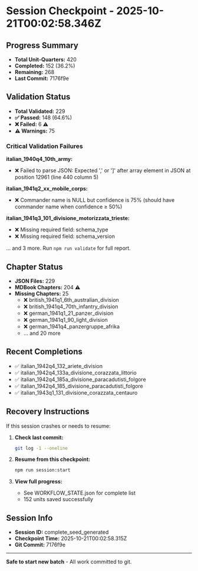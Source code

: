 # Session Checkpoint - 2025-10-21T00:02:58.346Z

## Progress Summary

- **Total Unit-Quarters:** 420
- **Completed:** 152 (36.2%)
- **Remaining:** 268
- **Last Commit:** 7176f9e

## Validation Status

- **Total Validated:** 229
- **✅ Passed:** 148 (64.6%)
- **❌ Failed:** 6 ⚠️
- **⚠️ Warnings:** 75

### Critical Validation Failures

**italian_1940q4_10th_army:**
  - ❌ Failed to parse JSON: Expected ',' or ']' after array element in JSON at position 12961 (line 440 column 5)

**italian_1941q2_xx_mobile_corps:**
  - ❌ Commander name is NULL but confidence is 75% (should have commander name when confidence ≥ 50%)

**italian_1941q3_101_divisione_motorizzata_trieste:**
  - ❌ Missing required field: schema_type
  - ❌ Missing required field: schema_version

... and 3 more. Run `npm run validate` for full report.

## Chapter Status

- **JSON Files:** 229
- **MDBook Chapters:** 204 ⚠️
- **Missing Chapters:** 25
  - ❌ british_1941q1_6th_australian_division
  - ❌ british_1941q4_70th_infantry_division
  - ❌ german_1941q1_21_panzer_division
  - ❌ german_1941q1_90_light_division
  - ❌ german_1941q4_panzergruppe_afrika
  - ... and 20 more

## Recent Completions

- ✅ italian_1942q4_132_ariete_division
- ✅ italian_1942q4_133a_divisione_corazzata_littorio
- ✅ italian_1942q4_185a_divisione_paracadutisti_folgore
- ✅ italian_1942q4_185_divisione_paracadutisti_folgore
- ✅ italian_1943q1_131_divisione_corazzata_centauro

## Recovery Instructions

If this session crashes or needs to resume:

1. **Check last commit:**
   ```bash
   git log -1 --oneline
   ```

2. **Resume from this checkpoint:**
   ```bash
   npm run session:start
   ```

3. **View full progress:**
   - See WORKFLOW_STATE.json for complete list
   - 152 units saved successfully

## Session Info

- **Session ID:** complete_seed_generated
- **Checkpoint Time:** 2025-10-21T00:02:58.315Z
- **Git Commit:** 7176f9e

---

**Safe to start new batch** - All work committed to git.
